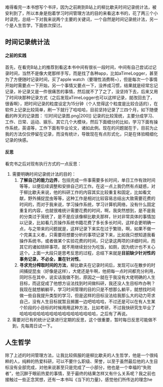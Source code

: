 难得看完一本书想写个书评，因为之前刷到B站上的柳比歇夫时间记录统计法，被安利到了，所以本身是抱着学习时间管理方法的目的来看这本书的，花了两三个小时读完，总结一下对我来说两个主要的关键词，一个自然是时间记录统计法，另一个是人生哲学，下面依次探讨。
## 时间记录统计法
#### 之前的实践
首先，在看完B站上的推荐到看这本书中间有很长一段时间，中间有自己尝试过记录时间，当然不是像大佬那样手写，而是找了各种app，比如aTimeLogger，甚至为了方便随时记录时间，买了apple watch（要理性消费啊~），但是每次一个事情开始时需要点一下开始，另一个事情又要点一下，没养成习惯，结果就是经常忘记记录，补记录又是一件很痛苦的事情，然后就不了了之了，没坚持下去，后来又用了时间块那种记录方式（之后发现aTimeLogger也可以这样记录，就改回去了，很香啊），把时间记录的粒度设定为15分钟（个人觉得这个粒度是比较合适的），在软件上记录比较简单，刷一下就行了哈哈哈，目前坚持记录了三四个月，如下随便截的昨天的记录图：
![[时间记录图.png|200]]
记录的比较笼统，主要分成学习、工作、日常、运动、娱乐、其它几个大模块，然后下面细分的比如，学习下面有操作系统，英语等，工作下面有毕业论文，诸如此例。现在的问题就在于，目前为止我的方法仅仅停留在记录，而没有统计，导致现在有点形式化，只是在体验精细化记录的快感。
#### 反思
看完书之后对现有执行方式的一点反思：
1. 需要明确时间记录统计法的目的：
	1. **了解自己的能力边界**，包括完成一件事需要多长时间，单日工作有效时间等等，以便后续调整和安排自己的工作。在这一点上我仍然有点疑惑，对于柳比歇夫来说，他的科研工作的内容其实比较重复和固定，比如看文献，野外捕捉昆虫等等，这种工作是相对比较容易总结出大致需要花费的时间的，而对于我来说，学习操作系统，学习计算机网络，没有什么固定重复的内容，也就很难统计需要花费的时间，啊，我突然想到，是不是我的分类过于笼统了，是不是应该像柳比歇夫那样，针对非常具体的事情加以记录，比如看几页操作系统书籍花费了多长多长时间，这样会更明确一点，与之带来的问题就是，这样记录下来实在过于繁琐，啊，如果不做一个完美主义者，只需要将想要分析的事项记录下来，比如我只想知道我看操作系统书，或者做某个实验花费的时间，只记录这两项的详细时间，而其它的诸如琐碎事项，就不用继续划分为吃饭，如厕，因为统计也不关心这个。上面一大段只是思考反思的过程，总结下来就是**目前缺少针对性的事务记录，不必全，重在针对性**。
	2. **寻求充分榨取时间的方法**，柳比歇夫在记录时间后，发现可以在散步的时间捕捉昆虫（好像是这样），大佬还是牛啊，他把每一点时间都充分利用，同时乐在其中，说实话我做不到，原因之一就在于我没有大佬明确的人生目标，而这促成了他想方设法找到时间做科研，我还没人生目标咋办咧？我现在就想躺躺平，学习时间管理的目的只是不想那么躺平，就想找时间做一些自我提升类型的学习，但是这样的目标没法给我那么大的动力苛求自己，没有人生目标就暂且搁置一边吧哈哈哈，不过还是可以在有人生某个阶段的小目标的时候用用这种方法，比如考研，不过我快研究生毕业了哈哈哈哈哈哈哈哈哈哈哈哈哈哈哈哈哈哈，之后有了再说。
2. 需要对已有的统计记录进行定期的反思，这个很重要，暂时每日反思可能做不到，先每周日试一下。

## 人生哲学
除了上述的时间管理方法，让我比较佩服的是柳比歇夫的人生哲学，他是一个很纯粹的人，纯粹的热爱科研，可以不要什么职级、荣誉，以至于虽然最后他的人生目标没有全部完成，对他来说甚至只是完成了一小部分，他也是一个幸福的“失败者”，他沉醉于眼前热爱的事情，至于最终的结果怎样又有什么关系呢？我之前也接触过一些正念冥想，还有一本书叫《当下的力量》，感觉他们所传达的理念he
